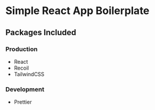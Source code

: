 # Simple React App Boilerplate

## Packages Included

### Production

- React
- Recoil
- TailwindCSS

### Development

- Prettier
